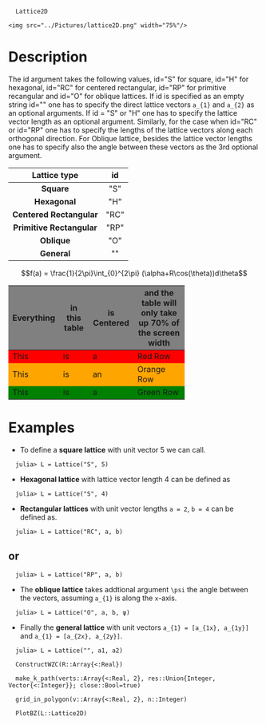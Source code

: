 
```@docs
  Lattice2D
```
```@raw html
<img src="../Pictures/lattice2D.png" width="75%"/>
```
# Description
  The id argument takes the following values, id="S" for square, id="H" for hexagonal,
  id="RC" for centered rectangular, id="RP" for primitive recangular and id="O" for
  oblique lattices. If id is specified as an empty string id="" one has to specify the
  direct lattice vectors ``a_{1}`` and ``a_{2}`` as an optional arguments. If id = "S"
  or "H" one has to specify the lattice vector length as an optional argument. Similarly,
  for the case when id="RC" or id="RP" one has to specify the lengths of the lattice vectors
  along each orthogonal direction. For Oblique lattice, besides the lattice vector lengths
  one has to specify also the angle between these vectors as the 3rd optional argument.

| Lattice type              | id   |   
|:-------------------------:|:----:|
| **Square**                | "S"  |
| **Hexagonal**             | "H"  |
| **Centered Rectangular**  | "RC" |
| **Primitive Rectangular** | "RP" |
| **Oblique**               | "O"  |
| **General**               | ""   |

```math
f(a) = \frac{1}{2\pi}\int_{0}^{2\pi} (\alpha+R\cos(\theta))d\theta
```

<style>
    .heatMap {
        width: 70%;
        text-align: center;
    }
    .heatMap th {
        background: grey;
        word-wrap: break-word;
        text-align: center;
    }
    .heatMap tr:nth-child(1) { background: red; }
    .heatMap tr:nth-child(2) { background: orange; }
    .heatMap tr:nth-child(3) { background: green; }
</style>

<div class="heatMap">

| Everything | in this table | is Centered | and the table will only take up 70% of the screen width |
| -- | -- | -- | -- |
| This | is | a | Red Row |
| This | is | an | Orange Row |
| This | is | a | Green Row |

</div>

# Examples
* To define a **square lattice** with unit vector 5 we can call.
```@julia-repl
  julia> L = Lattice("S", 5)
```
* **Hexagonal lattice** with lattice vector length 4 can be defined as
```@julia-repl
  julia> L = Lattice("S", 4)
```
* **Rectangular lattices** with unit vector lengths `a = 2`, `b = 4` can be defined as.
```@julia-repl
  julia> L = Lattice("RC", a, b)
```
## or
```@julia-repl
  julia> L = Lattice("RP", a, b)
```
* The **oblique lattice** takes addtional argument ``\psi`` the angle between the vectors, assuming ``a_{1}`` is along the `x`-axis.

```@julia-repl
  julia> L = Lattice("O", a, b, ψ)
```
* Finally the **general lattice** with unit vectors ``a_{1} = [a_{1x}, a_{1y}]`` and ``a_{1} = [a_{2x}, a_{2y}]``.
```@julia-repl
  julia> L = Lattice("", a1, a2)
```

```@docs
  ConstructWZC(R::Array{<:Real})
```

```@docs
  make_k_path(verts::Array{<:Real, 2}, res::Union{Integer, Vector{<:Integer}}; close::Bool=true)
```

```@docs
  grid_in_polygon(v::Array{<:Real, 2}, n::Integer)
```

```@docs
  PlotBZ(L::Lattice2D)
```
